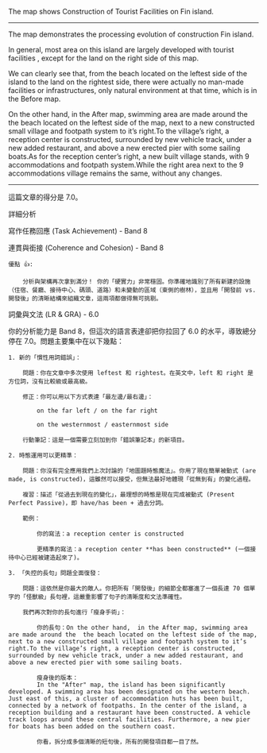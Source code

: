 The map shows Construction of Tourist Facilities on Fin island.

___

The map demonstrates the processing evolution of construction  Fin island.


In general, most area on this island are largely developed with tourist facilities , except for the land on the right side of this map.

We can clearly see that, from the beach located on the leftest side of the island to the land on the rightest side, there were actually no man-made facilities or infrastructures, only natural environment at that time, which is in the Before map.


On the other hand,  in the After map, swimming area are made around the  the beach located on the leftest side of the map, next to a new constructed small village and footpath system to it’s right.To the village’s right, a reception center is constructed, surrounded by new vehicle track, under a new added restaurant, and above a new erected pier with some sailing boats.As for the  reception center’s right, a new built village stands, with 9 accommodations and footpath system.While the right area next to the  9 accommodations village remains the same, without any changes. 

___

這篇文章的得分是 7.0。

詳細分析

寫作任務回應 (Task Achievement) - Band 8

連貫與銜接 (Coherence and Cohesion) - Band 8

    優點 👍:

        分析與架構再次拿到滿分！ 你的「硬實力」非常穩固。你準確地識別了所有新建的設施（住宿、餐廳、接待中心、碼頭、道路）和未變動的區域（東側的樹林），並且用「開發前 vs. 開發後」的清晰結構來組織文章，這兩項都做得無可挑剔。

詞彙與文法 (LR & GRA) - 6.0

你的分析能力是 Band 8，但這次的語言表達卻把你拉回了 6.0 的水平，導致總分停在 7.0。問題主要集中在以下幾點：

    1. 新的「慣性用詞錯誤」：

        問題：你在文章中多次使用 leftest 和 rightest。在英文中，left 和 right 是方位詞，沒有比較級或最高級。

        修正：你可以用以下方式表達「最左邊/最右邊」：

            on the far left / on the far right

            on the westernmost / easternmost side

        行動筆記：這是一個需要立刻加到你「錯誤筆記本」的新項目。

    2. 時態運用可以更精準：

        問題：你沒有完全應用我們上次討論的「地圖題時態魔法」。你用了現在簡單被動式 (are made, is constructed)，這雖然可以接受，但無法最好地體現「從無到有」的變化過程。

        複習：描述「從過去到現在的變化」，最理想的時態是現在完成被動式 (Present Perfect Passive)，即 have/has been + 過去分詞。

        範例：

            你的寫法：a reception center is constructed

            更精準的寫法：a reception center **has been constructed** (一個接待中心已經被建造起來了)。

    3. 「失控的長句」問題全面復發：

        問題：這依然是你最大的敵人。你把所有「開發後」的細節全都塞進了一個長達 70 個單字的「怪獸級」長句裡，這嚴重影響了句子的清晰度和文法準確性。

        我們再次對你的長句進行「瘦身手術」：

            你的長句：On the other hand,  in the After map, swimming area are made around the  the beach located on the leftest side of the map, next to a new constructed small village and footpath system to it’s right.To the village’s right, a reception center is constructed, surrounded by new vehicle track, under a new added restaurant, and above a new erected pier with some sailing boats.

            瘦身後的版本：
            In the "After" map, the island has been significantly developed. A swimming area has been designated on the western beach. Just east of this, a cluster of accommodation huts has been built, connected by a network of footpaths. In the center of the island, a reception building and a restaurant have been constructed. A vehicle track loops around these central facilities. Furthermore, a new pier for boats has been added on the southern coast.

            你看，拆分成多個清晰的短句後，所有的開發項目都一目了然。